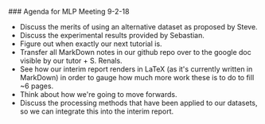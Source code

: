 ### Agenda for MLP Meeting 9-2-18

* Discuss the merits of using an alternative dataset as proposed by Steve.
* Discuss the experimental results provided by Sebastian.
* Figure out when exactly our next tutorial is.
* Transfer all MarkDown notes in our github repo over to the google doc visible by our tutor + S. Renals.
* See how our interim report renders in LaTeX (as it's currently written in MarkDown) in order to gauge how much more work these is to do to fill ~6 pages.
* Think about how we're going to move forwards.
* Discuss the processing methods that have been applied to our datasets, so we can integrate this into the interim report.